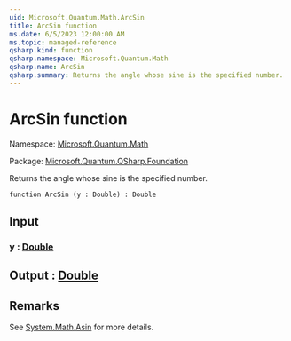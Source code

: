 ```yaml
---
uid: Microsoft.Quantum.Math.ArcSin
title: ArcSin function
ms.date: 6/5/2023 12:00:00 AM
ms.topic: managed-reference
qsharp.kind: function
qsharp.namespace: Microsoft.Quantum.Math
qsharp.name: ArcSin
qsharp.summary: Returns the angle whose sine is the specified number.
---
```


# ArcSin function

Namespace: [Microsoft.Quantum.Math](xref:Microsoft.Quantum.Math)

Package: [Microsoft.Quantum.QSharp.Foundation](https://nuget.org/packages/Microsoft.Quantum.QSharp.Foundation)


Returns the angle whose sine is the specified number.

```qsharp
function ArcSin (y : Double) : Double
```


## Input

### y : [Double](xref:microsoft.quantum.qsharp.valueliterals#double-literals)





## Output : [Double](xref:microsoft.quantum.qsharp.valueliterals#double-literals)



## Remarks

See [System.Math.Asin](https://docs.microsoft.com/dotnet/api/system.math.asin) for more details.